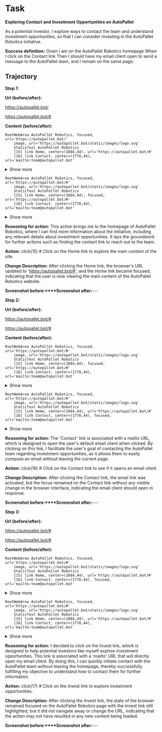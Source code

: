 # Task

**Exploring Contact and Investment Opportunities on AutoPallet**

As a potential investor,
I explore ways to contact the team and understand investment opportunities,
so that I can consider investing in the AutoPallet Robotics initiative.

**Success definition:** Given I am on the AutoPallet Robotics homepage
When I click on the Contact link
Then I should have my email client open to send a message to the AutoPallet team, and I remain on the same page.

## Trajectory

**Step 1:**

**Url (before/after):** 

https://autopallet.bot/

https://autopallet.bot/#

**Content (before/after):** 

```
RootWebArea AutoPallet Robotics, focused, url='https://autopallet.bot/'
	image, url='https://autopallet.bot/static/images/logo.svg'
	StaticText AutoPallet Robotics
	[15] link Home, center=(1684,44), url='https://autopallet.bot/#'
	[16] link Contact, center=(1778,44), url='mailto:team@autopallet.bot'
```
<details><summary>Show more</summary>

```
	[17] link Invest, center=(1878,44), url='mailto:team@autopallet.bot'
	StaticText The Future of Case Picking in Warehouses
	StaticText connect@autopallet.bot
	[23] link, center=(960,688), url='https://www.ycombinator.com/'
		image, url='https://autopallet.bot/static/images/yc.png'
```
</details>



```
RootWebArea AutoPallet Robotics, focused, url='https://autopallet.bot/#'
	image, url='https://autopallet.bot/static/images/logo.svg'
	StaticText AutoPallet Robotics
	[15] link Home, center=(1684,44), focused, url='https://autopallet.bot/#'
	[16] link Contact, center=(1778,44), url='mailto:team@autopallet.bot'
```
<details><summary>Show more</summary>

```
	[17] link Invest, center=(1878,44), url='mailto:team@autopallet.bot'
	StaticText The Future of Case Picking in Warehouses
	StaticText connect@autopallet.bot
	[23] link, center=(960,688), url='https://www.ycombinator.com/'
		image, url='https://autopallet.bot/static/images/yc.png'
```
</details>

**Reasoning for action:** This action brings me to the homepage of AutoPallet Robotics, where I can find more information about the initiative, including any relevant details about investment opportunities. It lays the groundwork for further actions such as finding the contact link to reach out to the team.

**Action:** click(15) # Click on the Home link to explore the main content of the site.

**Change Description:** After clicking the Home link, the browser's URL updated to 'https://autopallet.bot/#', and the Home link became focused, indicating that the user is now viewing the main content of the AutoPallet Robotics website.

**Screenshot before:****Screenshot after:**---

**Step 2:**

**Url (before/after):** 

https://autopallet.bot/#

https://autopallet.bot/#

**Content (before/after):** 

```
RootWebArea AutoPallet Robotics, focused, url='https://autopallet.bot/#'
	image, url='https://autopallet.bot/static/images/logo.svg'
	StaticText AutoPallet Robotics
	[15] link Home, center=(1684,44), focused, url='https://autopallet.bot/#'
	[16] link Contact, center=(1778,44), url='mailto:team@autopallet.bot'
```
<details><summary>Show more</summary>

```
	[17] link Invest, center=(1878,44), url='mailto:team@autopallet.bot'
	StaticText The Future of Case Picking in Warehouses
	StaticText connect@autopallet.bot
	[23] link, center=(960,688), url='https://www.ycombinator.com/'
		image, url='https://autopallet.bot/static/images/yc.png'
```
</details>



```
RootWebArea AutoPallet Robotics, focused, url='https://autopallet.bot/#'
	image, url='https://autopallet.bot/static/images/logo.svg'
	StaticText AutoPallet Robotics
	[15] link Home, center=(1684,44), url='https://autopallet.bot/#'
	[16] link Contact, center=(1778,44), focused, url='mailto:team@autopallet.bot'
```
<details><summary>Show more</summary>

```
	[17] link Invest, center=(1878,44), url='mailto:team@autopallet.bot'
	StaticText The Future of Case Picking in Warehouses
	StaticText connect@autopallet.bot
	[23] link, center=(960,688), url='https://www.ycombinator.com/'
		image, url='https://autopallet.bot/static/images/yc.png'
```
</details>

**Reasoning for action:** The 'Contact' link is associated with a mailto URL, which is designed to open the user's default email client when clicked. By clicking on this link, I facilitate the user's goal of contacting the AutoPallet team regarding investment opportunities, as it allows them to easily compose an email without leaving the current page.

**Action:** click(16) # Click on the Contact link to see if it opens an email client.

**Change Description:** After clicking the Contact link, the email link was activated, but the focus remained on the Contact link without any visible change in the browser interface, indicating the email client should open in response.

**Screenshot before:****Screenshot after:**---

**Step 3:**

**Url (before/after):** 

https://autopallet.bot/#

https://autopallet.bot/#

**Content (before/after):** 

```
RootWebArea AutoPallet Robotics, focused, url='https://autopallet.bot/#'
	image, url='https://autopallet.bot/static/images/logo.svg'
	StaticText AutoPallet Robotics
	[15] link Home, center=(1684,44), url='https://autopallet.bot/#'
	[16] link Contact, center=(1778,44), focused, url='mailto:team@autopallet.bot'
```
<details><summary>Show more</summary>

```
	[17] link Invest, center=(1878,44), url='mailto:team@autopallet.bot'
	StaticText The Future of Case Picking in Warehouses
	StaticText connect@autopallet.bot
	[23] link, center=(960,688), url='https://www.ycombinator.com/'
		image, url='https://autopallet.bot/static/images/yc.png'
```
</details>



```
RootWebArea AutoPallet Robotics, focused, url='https://autopallet.bot/#'
	image, url='https://autopallet.bot/static/images/logo.svg'
	StaticText AutoPallet Robotics
	[15] link Home, center=(1684,44), url='https://autopallet.bot/#'
	[16] link Contact, center=(1778,44), url='mailto:team@autopallet.bot'
```
<details><summary>Show more</summary>

```
	[17] link Invest, center=(1878,44), focused, url='mailto:team@autopallet.bot'
	StaticText The Future of Case Picking in Warehouses
	StaticText connect@autopallet.bot
	[23] link, center=(960,688), url='https://www.ycombinator.com/'
		image, url='https://autopallet.bot/static/images/yc.png'
```
</details>

**Reasoning for action:** I decided to click on the Invest link, which is designed to help potential investors like myself explore investment opportunities. This link is associated with a 'mailto' URL that will directly open my email client. By doing this, I can quickly initiate contact with the AutoPallet team without leaving the homepage, thereby successfully fulfilling my objective to understand how to contact them for further information.

**Action:** click(17) # Click on the Invest link to explore investment opportunities.

**Change Description:** After clicking the Invest link, the state of the browser remained focused on the AutoPallet Robotics page with the Invest link still highlighted, but it did not navigate away or change the URL, indicating that the action may not have resulted in any new content being loaded.

**Screenshot before:****Screenshot after:**---

